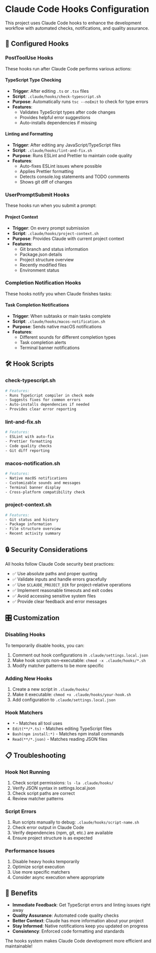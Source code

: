 # Claude Code Hooks Configuration

This project uses Claude Code hooks to enhance the development workflow with automated checks, notifications, and quality assurance.

## 🔧 Configured Hooks

### PostToolUse Hooks
These hooks run after Claude Code performs various actions:

#### TypeScript Type Checking
- **Trigger**: After editing `.ts` or `.tsx` files
- **Script**: `.claude/hooks/check-typescript.sh`
- **Purpose**: Automatically runs `tsc --noEmit` to check for type errors
- **Features**:
  - Validates TypeScript types after code changes
  - Provides helpful error suggestions
  - Auto-installs dependencies if missing

#### Linting and Formatting
- **Trigger**: After editing any JavaScript/TypeScript files
- **Script**: `.claude/hooks/lint-and-fix.sh`
- **Purpose**: Runs ESLint and Prettier to maintain code quality
- **Features**:
  - Auto-fixes ESLint issues where possible
  - Applies Prettier formatting
  - Detects console.log statements and TODO comments
  - Shows git diff of changes


### UserPromptSubmit Hooks
These hooks run when you submit a prompt:

#### Project Context
- **Trigger**: On every prompt submission
- **Script**: `.claude/hooks/project-context.sh`
- **Purpose**: Provides Claude with current project context
- **Features**:
  - Git branch and status information
  - Package.json details
  - Project structure overview
  - Recently modified files
  - Environment status

### Completion Notification Hooks
These hooks notify you when Claude finishes tasks:

#### Task Completion Notifications
- **Trigger**: When subtasks or main tasks complete
- **Script**: `.claude/hooks/macos-notification.sh`
- **Purpose**: Sends native macOS notifications
- **Features**:
  - Different sounds for different completion types
  - Task completion alerts
  - Terminal banner notifications

## 🛠 Hook Scripts

### check-typescript.sh
```bash
# Features:
- Runs TypeScript compiler in check mode
- Suggests fixes for common errors
- Auto-installs dependencies if needed
- Provides clear error reporting
```

### lint-and-fix.sh
```bash
# Features:
- ESLint with auto-fix
- Prettier formatting
- Code quality checks
- Git diff reporting
```


### macos-notification.sh
```bash
# Features:
- Native macOS notifications
- Customizable sounds and messages
- Terminal banner display
- Cross-platform compatibility check
```

### project-context.sh
```bash
# Features:
- Git status and history
- Package information
- File structure overview
- Recent activity summary
```

## 🔒 Security Considerations

All hooks follow Claude Code security best practices:

- ✅ Use absolute paths and proper quoting
- ✅ Validate inputs and handle errors gracefully
- ✅ Use `$CLAUDE_PROJECT_DIR` for project-relative operations
- ✅ Implement reasonable timeouts and exit codes
- ✅ Avoid accessing sensitive system files
- ✅ Provide clear feedback and error messages

## 🎛 Customization

### Disabling Hooks
To temporarily disable hooks, you can:
1. Comment out hook configurations in `.claude/settings.local.json`
2. Make hook scripts non-executable: `chmod -x .claude/hooks/*.sh`
3. Modify matcher patterns to be more specific

### Adding New Hooks
1. Create a new script in `.claude/hooks/`
2. Make it executable: `chmod +x .claude/hooks/your-hook.sh`
3. Add configuration to `.claude/settings.local.json`

### Hook Matchers
- `*` - Matches all tool uses
- `Edit(**/*.ts)` - Matches editing TypeScript files
- `Bash(npm install:*)` - Matches npm install commands
- `Read(**/*.json)` - Matches reading JSON files

## 📋 Troubleshooting

### Hook Not Running
1. Check script permissions: `ls -la .claude/hooks/`
2. Verify JSON syntax in settings.local.json
3. Check script paths are correct
4. Review matcher patterns

### Script Errors
1. Run scripts manually to debug: `.claude/hooks/script-name.sh`
2. Check error output in Claude Code
3. Verify dependencies (npm, git, etc.) are available
4. Ensure project structure is as expected

### Performance Issues
1. Disable heavy hooks temporarily
2. Optimize script execution
3. Use more specific matchers
4. Consider async execution where appropriate

## 🚀 Benefits

- **Immediate Feedback**: Get TypeScript errors and linting issues right away
- **Quality Assurance**: Automated code quality checks
- **Better Context**: Claude has more information about your project
- **Stay Informed**: Native notifications keep you updated on progress
- **Consistency**: Enforced code formatting and standards

The hooks system makes Claude Code development more efficient and maintainable!
